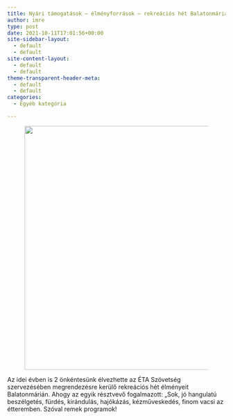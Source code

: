 ```yaml
---
title: Nyári támogatások – élményforrások – rekreációs hét Balatonmárián
author: imre
type: post
date: 2021-10-11T17:01:56+00:00
site-sidebar-layout:
  - default
  - default
site-content-layout:
  - default
  - default
theme-transparent-header-meta:
  - default
  - default
categories:
  - Egyéb kategória

---
```

<div class="wp-block-media-text alignwide has-media-on-the-right is-stacked-on-mobile" style="grid-template-columns:auto 26%">
  <figure class="wp-block-media-text__media"><img decoding="async" loading="lazy" width="750" height="563" src="http://localhost:8080/wp-content/uploads/2021/10/241895783_657670115155121_66222661370854793_n-1.jpg" alt="" class="wp-image-3637 size-full" srcset="http://localhost:8080/wp-content/uploads/2021/10/241895783_657670115155121_66222661370854793_n-1.jpg 750w, http://localhost:8080/wp-content/uploads/2021/10/241895783_657670115155121_66222661370854793_n-1-300x225.jpg 300w" sizes="(max-width: 750px) 100vw, 750px" /></figure>
  
  <div class="wp-block-media-text__content">
    <p>
      Az idei évben is 2 önkéntesünk élvezhette az ÉTA Szövetség szervezésében megrendezésre kerülő rekreációs hét élményeit Balatonmárián. Ahogy az egyik résztvevő fogalmazott: „Sok, jó hangulatú beszélgetés, fürdés, kirándulás, hajókázás, kézműveskedés, finom vacsi az étteremben. Szóval remek programok!
    </p>
  </div>
</div>